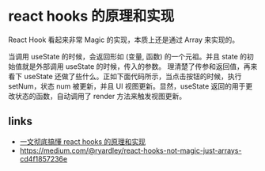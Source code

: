 # react hooks 的原理和实现

React Hook 看起来非常 Magic 的实现，本质上还是通过 Array 来实现的。

当调用 useState 的时候，会返回形如 (变量, 函数) 的一个元祖。并且 state 的初始值就是外部调用 useState 的时候，传入的参数。
理清楚了传参和返回值，再来看下 useState 还做了些什么。正如下面代码所示，当点击按钮的时候，执行 setNum，状态 num 被更新，并且 UI 视图更新。显然，useState 返回的用于更改状态的函数，自动调用了 render 方法来触发视图更新。

## links

- [一文彻底搞懂 react hooks 的原理和实现](https://juejin.im/post/5daee8b7e51d4524ce222825)
- https://medium.com/@ryardley/react-hooks-not-magic-just-arrays-cd4f1857236e
